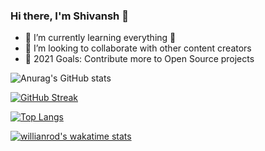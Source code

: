### Hi there, I'm Shivansh 👋

- 🌱 I’m currently learning everything 🤣
- 👯 I’m looking to collaborate with other content creators
- 🥅 2021 Goals: Contribute more to Open Source projects

![Anurag's GitHub stats](https://github-readme-stats.vercel.app/api?username=shivansh-thakur&show_icons=true&theme=vision-friendly-dark)<br>

[![GitHub Streak](https://github-readme-streak-stats.herokuapp.com/?user=shivansh-thakur&theme=vision-friendly-dark)](https://git.io/streak-stats)

<!-- [![Top Langs](https://github-readme-stats.vercel.app/api/top-langs/?username=shivansh-thakur&layout=compact)](https://github.com/anuraghazra/github-readme-stats) -->

[![Top Langs](https://github-readme-stats.vercel.app/api/top-langs/?username=shivansh-thakur&theme=vision-friendly-dark)](https://github.com/anuraghazra/github-readme-stats)

[![willianrod's wakatime stats](https://github-readme-stats.vercel.app/api/wakatime?username=shivansh-thakur)](https://github.com/anuraghazra/github-readme-stats)






<!--

**Shivansh-Thakur/Shivansh-Thakur** is a ✨ _special_ ✨ repository because its `README.md` (this file) appears on your GitHub profile.

Here are some ideas to get you started:

- 🔭 I’m currently working on ...
- 🌱 I’m currently learning ...
- 👯 I’m looking to collaborate on ...
- 🤔 I’m looking for help with ...
- 💬 Ask me about ...
- 📫 How to reach me: ...
- 😄 Pronouns: ...
- ⚡ Fun fact: ...
-->
